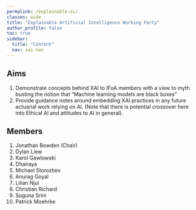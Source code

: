 ```yaml
---
permalink: /explainable-ai/
classes: wide
title: "Explainable Artificial Intelligence Working Party"
author_profile: false
toc: true
sidebar:
  title: "Content"
  nav: xai-nav
---
```


## Aims
1.	Demonstrate concepts behind XAI to IFoA members with a view to myth busting the notion that “Machine learning models are black boxes”
2.	Provide guidance notes around embedding XAI practices in any future actuarial work relying on AI. (Note that there is potential crossover here into Ethical AI and attitudes to AI in general).

## Members
1. Jonathan Bowden (Chair) 
2. Dylan Liew 
3. Karol Gawlowski
4. Dhairaya
5. Michael Storozhev
6. Anurag Goyal
7. Lilian Njui
8. Christian Richard
9. Suguna Srini
10. Patrick Moehrke
